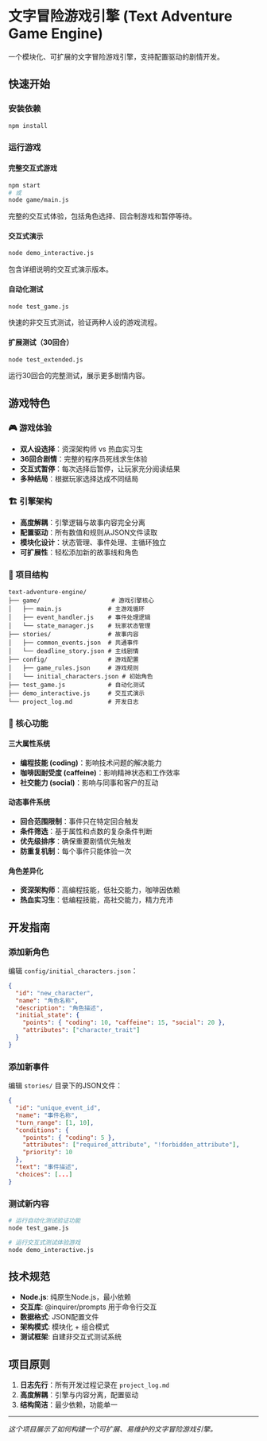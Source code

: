 # 文字冒险游戏引擎 (Text Adventure Game Engine)

一个模块化、可扩展的文字冒险游戏引擎，支持配置驱动的剧情开发。

## 快速开始

### 安装依赖
```bash
npm install
```

### 运行游戏

#### 完整交互式游戏
```bash
npm start
# 或
node game/main.js
```
完整的交互式体验，包括角色选择、回合制游戏和暂停等待。

#### 交互式演示
```bash
node demo_interactive.js
```
包含详细说明的交互式演示版本。

#### 自动化测试
```bash
node test_game.js
```
快速的非交互式测试，验证两种人设的游戏流程。

#### 扩展测试（30回合）
```bash
node test_extended.js
```
运行30回合的完整测试，展示更多剧情内容。

## 游戏特色

### 🎮 游戏体验
- **双人设选择**：资深架构师 vs 热血实习生
- **36回合剧情**：完整的程序员死线求生体验
- **交互式暂停**：每次选择后暂停，让玩家充分阅读结果
- **多种结局**：根据玩家选择达成不同结局

### 🏗️ 引擎架构
- **高度解耦**：引擎逻辑与故事内容完全分离
- **配置驱动**：所有数值和规则从JSON文件读取
- **模块化设计**：状态管理、事件处理、主循环独立
- **可扩展性**：轻松添加新的故事线和角色

### 📁 项目结构
```
text-adventure-engine/
├── game/                    # 游戏引擎核心
│   ├── main.js             # 主游戏循环
│   ├── event_handler.js    # 事件处理逻辑
│   └── state_manager.js    # 玩家状态管理
├── stories/                # 故事内容
│   ├── common_events.json  # 共通事件
│   └── deadline_story.json # 主线剧情
├── config/                 # 游戏配置
│   ├── game_rules.json     # 游戏规则
│   └── initial_characters.json # 初始角色
├── test_game.js            # 自动化测试
├── demo_interactive.js     # 交互式演示
└── project_log.md          # 开发日志
```

### 🎯 核心功能

#### 三大属性系统
- **编程技能 (coding)**：影响技术问题的解决能力
- **咖啡因耐受度 (caffeine)**：影响精神状态和工作效率
- **社交能力 (social)**：影响与同事和客户的互动

#### 动态事件系统
- **回合范围限制**：事件只在特定回合触发
- **条件筛选**：基于属性和点数的复杂条件判断
- **优先级排序**：确保重要剧情优先触发
- **防重复机制**：每个事件只能体验一次

#### 角色差异化
- **资深架构师**：高编程技能，低社交能力，咖啡因依赖
- **热血实习生**：低编程技能，高社交能力，精力充沛

## 开发指南

### 添加新角色
编辑 `config/initial_characters.json`：
```json
{
  "id": "new_character",
  "name": "角色名称",
  "description": "角色描述",
  "initial_state": {
    "points": { "coding": 10, "caffeine": 15, "social": 20 },
    "attributes": ["character_trait"]
  }
}
```

### 添加新事件
编辑 `stories/` 目录下的JSON文件：
```json
{
  "id": "unique_event_id",
  "name": "事件名称",
  "turn_range": [1, 10],
  "conditions": {
    "points": { "coding": 5 },
    "attributes": ["required_attribute", "!forbidden_attribute"],
    "priority": 10
  },
  "text": "事件描述",
  "choices": [...]
}
```

### 测试新内容
```bash
# 运行自动化测试验证功能
node test_game.js

# 运行交互式测试体验游戏
node demo_interactive.js
```

## 技术规范

- **Node.js**: 纯原生Node.js，最小依赖
- **交互库**: @inquirer/prompts 用于命令行交互
- **数据格式**: JSON配置文件
- **架构模式**: 模块化 + 组合模式
- **测试框架**: 自建非交互式测试系统

## 项目原则

1. **日志先行**：所有开发过程记录在 `project_log.md`
2. **高度解耦**：引擎与内容分离，配置驱动
3. **结构简洁**：最少依赖，功能单一

---

*这个项目展示了如何构建一个可扩展、易维护的文字冒险游戏引擎。*